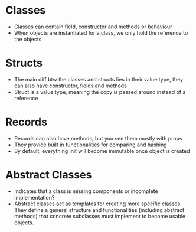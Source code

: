 
# Classes
- Classes can contain field, constructor and methods or behaviour
- When objects are instantiated for a class, we only hold the reference to the objects
# Structs
- The main diff btw the classes and structs lies in their value type, they can also have constructor, fields and methods
- Struct is a value type, meaning the copy is passed around instead of a reference
# Records
- Records can also have methods, but you see them mostly with props
- They provide built in functionalities for comparing and hashing
-  By default, everything init will become immutable once object is created
# Abstract Classes
- Indicates that a class is missing components or incomplete implementation?
- Abstract classes act as templates for creating more specific classes. They define a general structure and functionalities (including abstract methods) that concrete subclasses must implement to become usable objects.